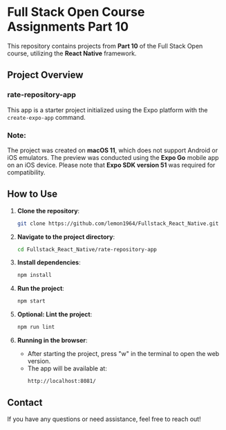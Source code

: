 # Full Stack Open Course Assignments Part 10

This repository contains projects from **Part 10** of the Full Stack Open course, utilizing the **React Native** framework.

## Project Overview

### **rate-repository-app**

This app is a starter project initialized using the Expo platform with the `create-expo-app` command.

### Note:

The project was created on **macOS 11**, which does not support Android or iOS emulators. The preview was conducted using the **Expo Go** mobile app on an iOS device. Please note that **Expo SDK version 51** was required for compatibility.

## How to Use

1. **Clone the repository**:
    ```sh
    git clone https://github.com/lemon1964/Fullstack_React_Native.git
    ```

2. **Navigate to the project directory**:
    ```sh
    cd Fullstack_React_Native/rate-repository-app
    ```

3. **Install dependencies**:
    ```sh
    npm install
    ```

4. **Run the project**:
    ```sh
    npm start
    ```

5. **Optional: Lint the project**:
    ```sh
    npm run lint
    ```

6. **Running in the browser**:
    - After starting the project, press "w" in the terminal to open the web version.
    - The app will be available at: 
      ```
      http://localhost:8081/
      ```

## Contact

If you have any questions or need assistance, feel free to reach out!
